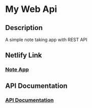 # My Web Api

## Description

A simple note taking app with REST API

## Netlify Link

### [Note App](https://nikosetiawanp-w10-my-web-api.netlify.app/)

## API Documentation

### [API Documentation](https://documenter.getpostman.com/view/26577542/2s93RUtrEv)
